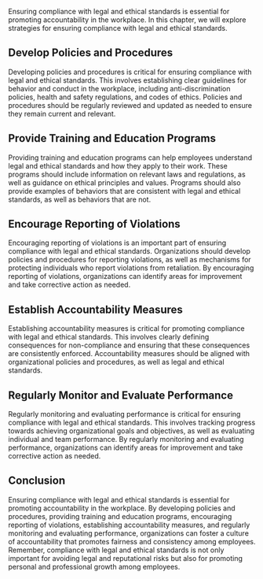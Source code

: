 
Ensuring compliance with legal and ethical standards is essential for promoting accountability in the workplace. In this chapter, we will explore strategies for ensuring compliance with legal and ethical standards.

Develop Policies and Procedures
-------------------------------

Developing policies and procedures is critical for ensuring compliance with legal and ethical standards. This involves establishing clear guidelines for behavior and conduct in the workplace, including anti-discrimination policies, health and safety regulations, and codes of ethics. Policies and procedures should be regularly reviewed and updated as needed to ensure they remain current and relevant.

Provide Training and Education Programs
---------------------------------------

Providing training and education programs can help employees understand legal and ethical standards and how they apply to their work. These programs should include information on relevant laws and regulations, as well as guidance on ethical principles and values. Programs should also provide examples of behaviors that are consistent with legal and ethical standards, as well as behaviors that are not.

Encourage Reporting of Violations
---------------------------------

Encouraging reporting of violations is an important part of ensuring compliance with legal and ethical standards. Organizations should develop policies and procedures for reporting violations, as well as mechanisms for protecting individuals who report violations from retaliation. By encouraging reporting of violations, organizations can identify areas for improvement and take corrective action as needed.

Establish Accountability Measures
---------------------------------

Establishing accountability measures is critical for promoting compliance with legal and ethical standards. This involves clearly defining consequences for non-compliance and ensuring that these consequences are consistently enforced. Accountability measures should be aligned with organizational policies and procedures, as well as legal and ethical standards.

Regularly Monitor and Evaluate Performance
------------------------------------------

Regularly monitoring and evaluating performance is critical for ensuring compliance with legal and ethical standards. This involves tracking progress towards achieving organizational goals and objectives, as well as evaluating individual and team performance. By regularly monitoring and evaluating performance, organizations can identify areas for improvement and take corrective action as needed.

Conclusion
----------

Ensuring compliance with legal and ethical standards is essential for promoting accountability in the workplace. By developing policies and procedures, providing training and education programs, encouraging reporting of violations, establishing accountability measures, and regularly monitoring and evaluating performance, organizations can foster a culture of accountability that promotes fairness and consistency among employees. Remember, compliance with legal and ethical standards is not only important for avoiding legal and reputational risks but also for promoting personal and professional growth among employees.
